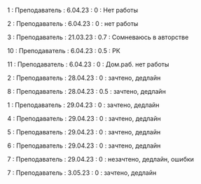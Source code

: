 1 : Преподаватель : 6.04.23 : 0 : Нет работы

2 : Преподаватель : 6.04.23 : 0 : нет работы

3 : Преподаватель : 21.03.23 : 0.7 : Сомневаюсь в авторстве 

10 : Преподаватель : 6.04.23 : 0.5 : РК

11 : Преподаватель : 6.04.23 : 0 : Дом.раб. нет работы

2 : Преподаватель : 28.04.23 : 0 : зачтено, дедлайн

8 : Преподаватель : 28.04.23 : 0.5 : зачтено, дедлайн

1 : Преподаватель : 29.04.23 : 0 : зачтено, дедлайн

4 : Преподаватель : 29.04.23 : 0 : зачтено, дедлайн

5 : Преподаватель : 29.04.23 : 0 : зачтено, дедлайн

6 : Преподаватель : 29.04.23 : 0 : зачтено, дедлайн

7 : Преподаватель : 29.04.23 : 0 : незачтено, дедлайн, ошибки 

7 : Преподаватель : 3.05.23 : 0 : зачтено, дедлайн



